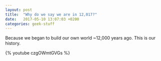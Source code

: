 ```yaml
---
layout: post
title:  "Why do we say we are in 12,017?"
date:   2017-05-10 13:07:03 +0200
categories: geek-stuff
---
```


Because we began to build our own world ~12,000 years ago. This is our history.

{% youtube czgOWmtGVGs %}
